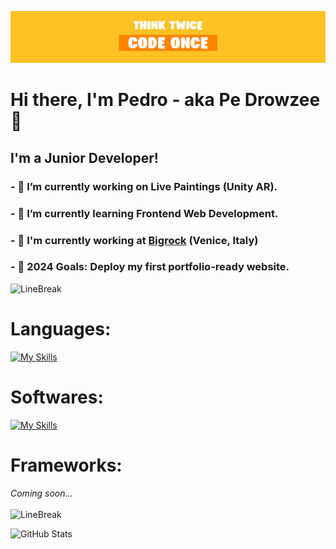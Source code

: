 ![Think twice Code Once](https://raw.githubusercontent.com/RojoPedro/RojoPedro/7b1e0b6364558bc327bb5086d2d4771479fd9436/BannerGithub.jpg)
# Hi there, I'm Pedro - aka Pe Drowzee 👋

## **I'm a Junior Developer!**

### - 🔭 I’m currently working on Live Paintings (Unity AR).
### - 🌱 I’m currently learning Frontend Web Development.
### - 💼 I'm currently working at [Bigrock](https://www.bigrock.it/?gad_source=1&gclid=EAIaIQobChMIl5Sz0YuXhwMVjahoCR28NAGXEAAYASAAEgIi4PD_BwE) (Venice, Italy)
### - 🥅 2024 Goals: Deploy my first portfolio-ready website.

![LineBreak](https://camo.githubusercontent.com/ace7effc2b35cda2c66d5952869af563e851f89e5e1af029cfc9f69c7bebe78d/68747470733a2f2f692e696d6775722e636f6d2f77617856496d762e706e67)

# Languages:
[![My Skills](https://skillicons.dev/icons?i=cs,python,html,css,js)](https://skillicons.dev)
<br/>
# Softwares:
[![My Skills](https://skillicons.dev/icons?i=unity,unreal,vscode)](https://skillicons.dev)
<br/>
# Frameworks:
*Coming soon...*
<br/>
<br/>
![LineBreak](https://camo.githubusercontent.com/ace7effc2b35cda2c66d5952869af563e851f89e5e1af029cfc9f69c7bebe78d/68747470733a2f2f692e696d6775722e636f6d2f77617856496d762e706e67)

![GitHub Stats](https://github-readme-stats.vercel.app/api?username=RojoPedro&theme=nightowl&show_icons=true&hide_border=true&count_private=true)
